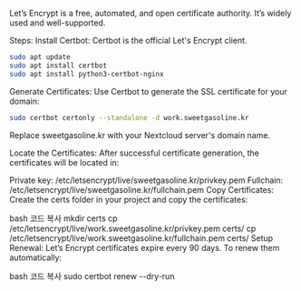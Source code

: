 Let’s Encrypt is a free, automated, and open certificate authority. It’s widely used and well-supported.

Steps:
Install Certbot: Certbot is the official Let's Encrypt client.

```bash
sudo apt update
sudo apt install certbot
sudo apt install python3-certbot-nginx
```
Generate Certificates: Use Certbot to generate the SSL certificate for your domain:

```bash
sudo certbot certonly --standalone -d work.sweetgasoline.kr
```
Replace sweetgasoline.kr with your Nextcloud server's domain name.

Locate the Certificates: After successful certificate generation, the certificates will be located in:

Private key: /etc/letsencrypt/live/sweetgasoline.kr/privkey.pem
Fullchain: /etc/letsencrypt/live/sweetgasoline.kr/fullchain.pem
Copy Certificates: Create the certs folder in your project and copy the certificates:

bash
코드 복사
mkdir certs
cp /etc/letsencrypt/live/work.sweetgasoline.kr/privkey.pem certs/
cp /etc/letsencrypt/live/work.sweetgasoline.kr/fullchain.pem certs/
Setup Renewal: Let’s Encrypt certificates expire every 90 days. To renew them automatically:

bash
코드 복사
sudo certbot renew --dry-run
